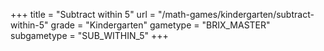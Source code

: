 +++
title = "Subtract within 5"
url = "/math-games/kindergarten/subtract-within-5"
grade = "Kindergarten"
gametype = "BRIX_MASTER"
subgametype = "SUB_WITHIN_5"
+++